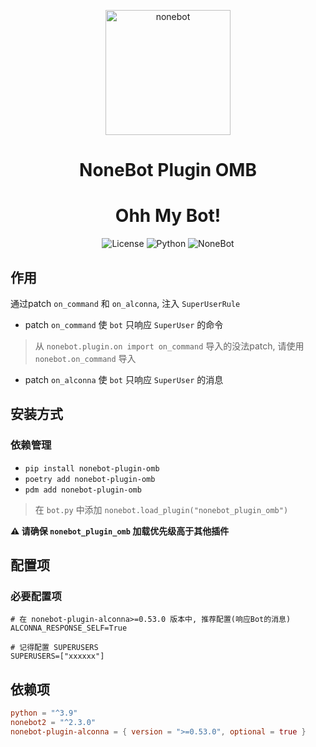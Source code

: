 <p align="center">
  <a href="https://nonebot.dev/"><img src="https://nonebot.dev/logo.png" width="200" height="200" alt="nonebot"></a>
</p>

<div align="center">

# NoneBot Plugin OMB

# Ohh My Bot!

![License](https://img.shields.io/github/license/eya46/nonebot-plugin-omb)
![Python](https://img.shields.io/badge/python-3.9+-blue.svg)
![NoneBot](https://img.shields.io/badge/nonebot-2.3.0+-red.svg)
</div>

## 作用

通过patch `on_command` 和 `on_alconna`, 注入 `SuperUserRule`

- patch `on_command` 使 `bot` 只响应 `SuperUser` 的命令

> 从 `nonebot.plugin.on import on_command` 导入的没法patch, 请使用 `nonebot.on_command` 导入

- patch `on_alconna` 使 `bot` 只响应 `SuperUser` 的消息


## 安装方式

### 依赖管理

- `pip install nonebot-plugin-omb`
- `poetry add nonebot-plugin-omb`
- `pdm add nonebot-plugin-omb`

> 在 `bot.py` 中添加 `nonebot.load_plugin("nonebot_plugin_omb")`


**⚠️ 请确保 `nonebot_plugin_omb` 加载优先级高于其他插件**

## 配置项

### 必要配置项

```env
# 在 nonebot-plugin-alconna>=0.53.0 版本中, 推荐配置(响应Bot的消息)
ALCONNA_RESPONSE_SELF=True

# 记得配置 SUPERUSERS
SUPERUSERS=["xxxxxx"]
```

## 依赖项

```toml
python = "^3.9"
nonebot2 = "^2.3.0"
nonebot-plugin-alconna = { version = ">=0.53.0", optional = true }
```
